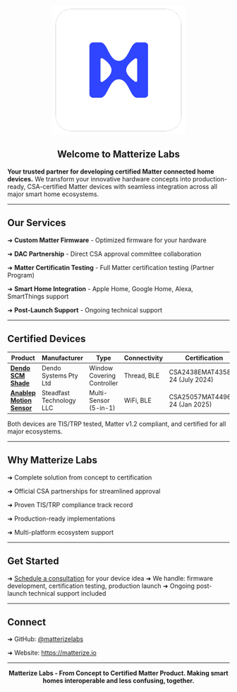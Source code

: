 <div align="center">

![Matterize Labs Logo](../matterizelabs_300_round.png)

## Welcome to Matterize Labs

</div>

**Your trusted partner for developing certified Matter connected home devices.** We transform your innovative hardware concepts into production-ready, CSA-certified Matter devices with seamless integration across all major smart home ecosystems.

---
## Our Services

➜  **Custom Matter Firmware** - Optimized firmware for your hardware

➜  **DAC Partnership** - Direct CSA approval committee collaboration

➜  **Matter Certificatin Testing** - Full Matter certification testing (Partner Program) 

➜  **Smart Home Integration** - Apple Home, Google Home, Alexa, SmartThings support

➜  **Post-Launch Support** - Ongoing technical support

---
## Certified Devices

| Product | Manufacturer | Type | Connectivity | Certification |
|---------|--------------|------|--------------|---|
| **[Dendo SCM Shade](https://www.csa-iot.org/csa_product/dendo-scm-shade)** | Dendo Systems Pty Ltd | Window Covering Controller | Thread, BLE | CSA2438EMAT43585-24 (July 2024) |
| **[Anablep Motion Sensor](https://www.csa-iot.org/csa_product/anablepsecurity-motion-sensor)** | Steadfast Technology LLC | Multi-Sensor (5-in-1) | WiFi, BLE | CSA25057MAT44969-24 (Jan 2025) |

Both devices are TIS/TRP tested, Matter v1.2 compliant, and certified for all major ecosystems.

---
## Why Matterize Labs

➜  Complete solution from concept to certification

➜  Official CSA partnerships for streamlined approval

➜  Proven TIS/TRP compliance track record

➜  Production-ready implementations

➜  Multi-platform ecosystem support

---
## Get Started

➜  [Schedule a consultation](https://cal.com/abu-matterize/matter-development) for your device idea
➜  We handle: firmware development, certification testing, production launch
➜  Ongoing post-launch technical support included

---
## Connect

➜  GitHub: [@matterizelabs](https://github.com/matterizelabs)

➜  Website: https://matterize.io

---
**<p style="text-align:center;">Matterize Labs - From Concept to Certified Matter Product. Making smart homes interoperable and less confusing, together.</p>**
